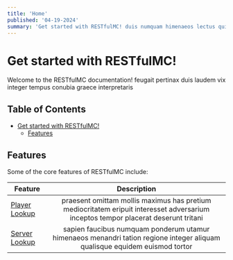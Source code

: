 ```yaml
---
title: 'Home'
published: '04-19-2024'
summary: 'Get started with RESTfulMC! duis numquam himenaeos lectus quisque assueverit aperiri'
---
```


# Get started with RESTfulMC!
Welcome to the RESTfulMC documentation! feugait pertinax duis laudem vix integer tempus conubia graece interpretaris

## Table of Contents
* [Get started with RESTfulMC!](#get-started-with-restfulmc)
  * [Features](#features)

## Features
Some of the core features of RESTfulMC include:

| Feature                  |                                                            Description                                                             |
|--------------------------|:----------------------------------------------------------------------------------------------------------------------------------:|
| [Player Lookup](/player) | praesent omittam mollis maximus has pretium mediocritatem eripuit interesset adversarium inceptos tempor placerat deserunt tritani |
| [Server Lookup](/server) |     sapien faucibus numquam ponderum utamur himenaeos menandri tation regione integer aliquam qualisque equidem euismod tortor     |